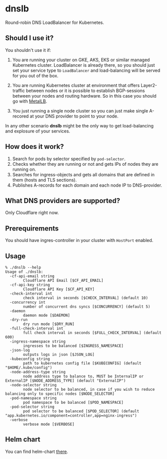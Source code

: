 # dnslb

Round-robin DNS LoadBalancer for Kubernetes.

## Should I use it?

You shouldn't use it if:

1. You are running your cluster on GKE, AKS, EKS or similar managed Kubernetes cluster.
LoadBalancer is already there, so you should just set your service type to `LoadBalancer` and
load-balancing will be served for you out of the box.

2. You are running Kubernetes cluster at environment that offers Layer2-traffic between nodes or it is possible
to establish BGP-sessions between your nodes and routing hardware. So in this case you should go with [MetalLB](https://metallb.universe.tf/).

3. You just running a single node cluster so you can just make single A-recored at your DNS provider to point to your node.

In any other scenario **dnslb** might be the only way to get load-balancing and explosure of your
services.

## How does it work?

1. Search for pods by selector specified by `pod-selector`.
2. Checks whether they are running or not and gets IPs of nodes they are running on.
3. Searches for ingress-objects and gets all domains that are defined in them (hosts and TLS sections).
4. Publishes A-records for each domain and each node IP to DNS-provider.

## What DNS providers are supported?

Only Cloudflare right now.

## Prerequirements

You should have ingres-controller in your cluster with `HostPort` enabled.

## Usage

```
% ./dnslb --help
Usage of ./dnslb:
  -cf-api-email string
    	Cloudflare API Email [$CF_API_EMAIL]
  -cf-api-key string
    	Cloudflare API Key [$CF_API_KEY]
  -check-interval int
    	check interval in seconds [$CHECK_INTERVAL] (default 10)
  -concurrency int
    	number of concurrent dns syncs [$CONCURRENCY] (default 5)
  -daemon
    	daemon mode [$DAEMON]
  -dry-run
    	dry run mode [$DRY_RUN]
  -full-check-interval int
    	full check interval in seconds [$FULL_CHECK_INTERVAL] (default 600)
  -ingress-namespace string
    	ingresses to be balanced [$INGRESS_NAMESPACE]
  -json-log
    	outputs logs in json [$JSON_LOG]
  -kubeconfig string
    	path to kubernetes config file [$KUBECONFIG] (default "$HOME/.kube/config")
  -node-address-type string
    	node address type to balance to, MUST be InternalIP or ExternalIP [$NODE_ADDRESS_TYPE] (default "ExternalIP")
  -node-selector string
    	node selector to be balanced, in case if you wish to reduce balancing only to specific nodes [$NODE_SELECTOR]
  -pod-namespace string
    	pod namespace to be balanced [$POD_NAMESPACE]
  -pod-selector string
    	pod selector to be balanced [$POD_SELECTOR] (default "app.kubernetes.io/component=controller,app=nginx-ingress")
  -verbose
    	verbose mode [$VERBOSE]
```

## Helm chart
You can find helm-chart [there](https://github.com/webtor-io/helm-charts/tree/master/charts/dnslb).